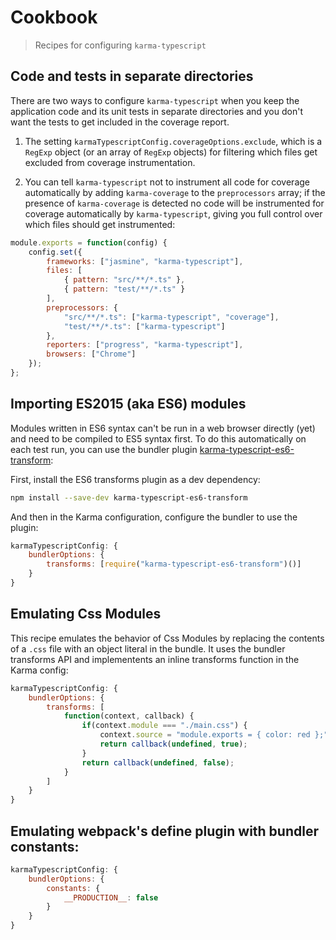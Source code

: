 # Cookbook

> Recipes for configuring `karma-typescript`

## Code and tests in separate directories

There are two ways to configure `karma-typescript` when you keep the application code and its unit tests in
separate directories and you don't want the tests to get included in the coverage report.

1. The setting `karmaTypescriptConfig.coverageOptions.exclude`, which is a `RegExp` object (or an array of
`RegExp` objects) for filtering which files get excluded from coverage instrumentation.

2. You can tell `karma-typescript` not to instrument all code for coverage automatically by adding `karma-coverage`
to the `preprocessors` array; if the presence of `karma-coverage` is detected no code will be instrumented for
coverage automatically by `karma-typescript`, giving you full control over which files should get instrumented:

```javascript
module.exports = function(config) {
    config.set({
        frameworks: ["jasmine", "karma-typescript"],
        files: [
            { pattern: "src/**/*.ts" },
            { pattern: "test/**/*.ts" }
        ],
        preprocessors: {
            "src/**/*.ts": ["karma-typescript", "coverage"],
            "test/**/*.ts": ["karma-typescript"]
        },
        reporters: ["progress", "karma-typescript"],
        browsers: ["Chrome"]
    });
};
```

## Importing ES2015 (aka ES6) modules

Modules written in ES6 syntax can't be run in a web browser directly (yet) and need to be compiled to
ES5 syntax first. To do this automatically on each test run, you can use the bundler plugin
[karma-typescript-es6-transform](https://github.com/monounity/karma-typescript-es6-transform):

First, install the ES6 transforms plugin as a dev dependency:

```bash
npm install --save-dev karma-typescript-es6-transform
```

And then in the Karma configuration, configure the bundler to use the plugin:

```javascript
karmaTypescriptConfig: {
    bundlerOptions: {
        transforms: [require("karma-typescript-es6-transform")()]
    }
}
```

## Emulating Css Modules

This recipe emulates the behavior of Css Modules by replacing the contents of a `.css` file with an object literal
in the bundle. It uses the bundler transforms API and implementents an inline transforms function in the Karma config:

```javascript
karmaTypescriptConfig: {
    bundlerOptions: {
        transforms: [
            function(context, callback) {
                if(context.module === "./main.css") {
                    context.source = "module.exports = { color: red };";
                    return callback(undefined, true);
                }
                return callback(undefined, false);
            }
        ]
    }
}
```

## Emulating webpack's define plugin with bundler constants:

```javascript
karmaTypescriptConfig: {
    bundlerOptions: {
        constants: {
            __PRODUCTION__: false
        }
    }
}
```
